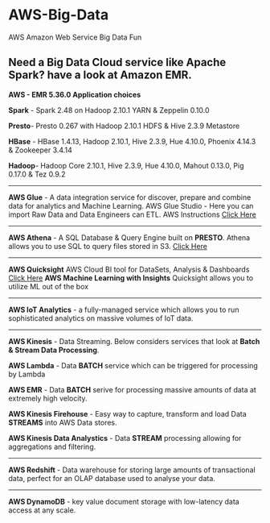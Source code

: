 # AWS-Big-Data
AWS Amazon Web Service Big Data Fun

Need a Big Data Cloud service like Apache Spark?  have a look at Amazon EMR.
-----------------
**AWS - EMR 5.36.0 Application choices**

**Spark** - Spark 2.48 on Hadoop 2.10.1 YARN & Zeppelin 0.10.0

**Presto**- Presto 0.267 with Hadoop 2.10.1 HDFS & Hive 2.3.9 Metastore

**HBase** - HBase 1.4.13, Hadoop 2.10.1, Hive 2.3.9, Hue 4.10.0, Phoenix 4.14.3 & Zookeeper 3.4.14

**Hadoop**- Hadoop Core 2.10.1, Hive 2.3.9, Hue 4.10.0, Mahout 0.13.0, Pig 0.17.0 & Tez 0.9.2

------------------
**AWS Glue** - A data integration service for discover, prepare and combine data for analytics and Machine Learning.  AWS Glue Studio - Here you can import Raw Data and Data Engineers can ETL. AWS Instructions [Click Here](https://github.com/michaelmaxi/AWS-Big-Data/tree/main/Glue)

------------------
**AWS Athena** - A SQL Database & Query Engine built on **PRESTO**.  Athena allows you to use SQL to query files stored in S3. 
[Click Here](https://github.com/michaelmaxi/AWS-Big-Data/tree/main/Athena)

------------------
**AWS Quicksight** AWS Cloud BI tool for DataSets, Analysis & Dashboards [Click Here](https://github.com/michaelmaxi/AWS-Big-Data/tree/main/QuickSight)
**AWS Machine Learning with Insights** Quicksight allows you to utilize ML out of the box

------------------
**AWS IoT Analytics** - a fully-managed service which allows you to run sophisticated analytics on massive volumes of IoT data.

------------------
**AWS Kinesis** - Data Streaming.  Below considers services that look at **Batch & Stream Data Processing**.

**AWS Lambda** - Data **BATCH** service which can be triggered for processing by Lambda

**AWS EMR** - Data **BATCH** serive for processing massive amounts of data at extremely high velocity.  

**AWS Kinesis Firehouse** - Easy way to capture, transform and load Data **STREAMS** into AWS Data stores.

**AWS Kinesis Data Analystics** - Data **STREAM** processing allowing for aggregations and filtering.

------------------
**AWS Redshift** - Data warehouse for storing large amounts of transactional data, perfect for an OLAP database used to analyse your data.

------------------
**AWS DynamoDB** - key value document storage with low-latency data access at any scale.

